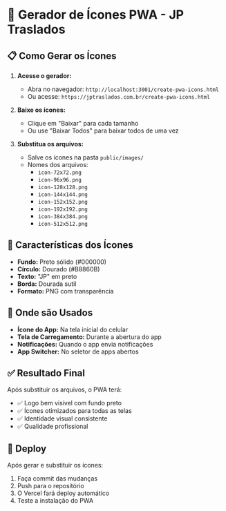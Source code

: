 # 🎨 Gerador de Ícones PWA - JP Traslados

## 📋 Como Gerar os Ícones

1. **Acesse o gerador:**
   - Abra no navegador: `http://localhost:3001/create-pwa-icons.html`
   - Ou acesse: `https://jptraslados.com.br/create-pwa-icons.html`

2. **Baixe os ícones:**
   - Clique em "Baixar" para cada tamanho
   - Ou use "Baixar Todos" para baixar todos de uma vez

3. **Substitua os arquivos:**
   - Salve os ícones na pasta `public/images/`
   - Nomes dos arquivos:
     - `icon-72x72.png`
     - `icon-96x96.png`
     - `icon-128x128.png`
     - `icon-144x144.png`
     - `icon-152x152.png`
     - `icon-192x192.png`
     - `icon-384x384.png`
     - `icon-512x512.png`

## 🎯 Características dos Ícones

- **Fundo:** Preto sólido (#000000)
- **Círculo:** Dourado (#B8860B)
- **Texto:** "JP" em preto
- **Borda:** Dourada sutil
- **Formato:** PNG com transparência

## 📱 Onde são Usados

- **Ícone do App:** Na tela inicial do celular
- **Tela de Carregamento:** Durante a abertura do app
- **Notificações:** Quando o app envia notificações
- **App Switcher:** No seletor de apps abertos

## ✅ Resultado Final

Após substituir os arquivos, o PWA terá:
- ✅ Logo bem visível com fundo preto
- ✅ Ícones otimizados para todas as telas
- ✅ Identidade visual consistente
- ✅ Qualidade profissional

## 🚀 Deploy

Após gerar e substituir os ícones:
1. Faça commit das mudanças
2. Push para o repositório
3. O Vercel fará deploy automático
4. Teste a instalação do PWA
